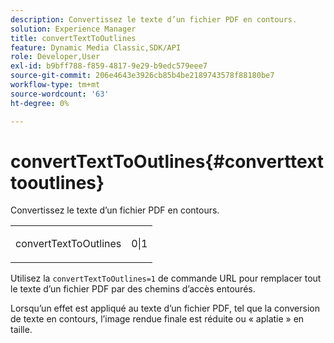 ```yaml
---
description: Convertissez le texte d’un fichier PDF en contours.
solution: Experience Manager
title: convertTextToOutlines
feature: Dynamic Media Classic,SDK/API
role: Developer,User
exl-id: b9bff788-f859-4817-9e29-b9edc579eee7
source-git-commit: 206e4643e3926cb85b4be2189743578f88180be7
workflow-type: tm+mt
source-wordcount: '63'
ht-degree: 0%

---
```


# convertTextToOutlines{#converttexttooutlines}

Convertissez le texte d’un fichier PDF en contours.

<table id="simpletable_FDE0D8786BC747AF87A336452500E695"> 
 <tr class="strow"> 
  <td class="stentry"> <p><span class="codeph"> convertTextToOutlines</span> </p> </td> 
  <td class="stentry"> <p>0|1 </p></td> 
 </tr> 
</table>

Utilisez la `convertTextToOutlines=1` de commande URL pour remplacer tout le texte d’un fichier PDF par des chemins d’accès entourés.

Lorsqu’un effet est appliqué au texte d’un fichier PDF, tel que la conversion de texte en contours, l’image rendue finale est réduite ou « aplatie » en taille.
